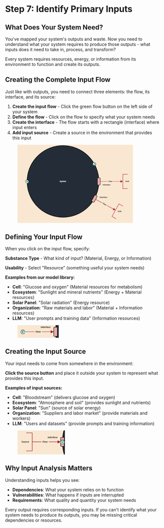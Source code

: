 # Step 7: Identify Primary Inputs

## What Does Your System Need?

You've mapped your system's outputs and waste. Now you need to understand what your system requires to produce those outputs - what inputs does it need to take in, process, and transform?

Every system requires resources, energy, or information from its environment to function and create its outputs.

## Creating the Complete Input Flow

Just like with outputs, you need to connect three elements: the flow, its interface, and its source:

1. **Create the input flow** - Click the green flow button on the left side of your system  
2. **Define the flow** - Click on the flow to specify what your system needs
3. **Create the interface** - The flow starts with a rectangle (interface) where input enters
4. **Add input source** - Create a source in the environment that provides this input

<figure><img src="../../.gitbook/assets/input1 (1).png" alt="" width="375"><figcaption></figcaption></figure>

## Defining Your Input Flow

When you click on the input flow, specify:

**Substance Type** - What kind of input? (Material, Energy, or Information)

**Usability** - Select "Resource" (something useful your system needs)

**Examples from our model library:**
- **Cell**: "Glucose and oxygen" (Material resources for metabolism)
- **Ecosystem**: "Sunlight and mineral nutrients" (Energy + Material resources)  
- **Solar Panel**: "Solar radiation" (Energy resource)
- **Organization**: "Raw materials and labor" (Material + Information resources)
- **LLM**: "User prompts and training data" (Information resources)

<figure><img src="../../.gitbook/assets/input2.png" alt="" width="134"><figcaption></figcaption></figure>

## Creating the Input Source

Your input needs to come from somewhere in the environment:

**Click the source button** and place it outside your system to represent what provides this input.

**Examples of input sources:**
- **Cell**: "Bloodstream" (delivers glucose and oxygen)
- **Ecosystem**: "Atmosphere and soil" (provides sunlight and nutrients)
- **Solar Panel**: "Sun" (source of solar energy)
- **Organization**: "Suppliers and labor market" (provide materials and workers)
- **LLM**: "Users and datasets" (provide prompts and training information)

<figure><img src="../../.gitbook/assets/input3.png" alt="" width="154"><figcaption></figcaption></figure>

## Why Input Analysis Matters

Understanding inputs helps you see:
- **Dependencies**: What your system relies on to function
- **Vulnerabilities**: What happens if inputs are interrupted
- **Requirements**: What quality and quantity your system needs

Every output requires corresponding inputs. If you can't identify what your system needs to produce its outputs, you may be missing critical dependencies or resources.
